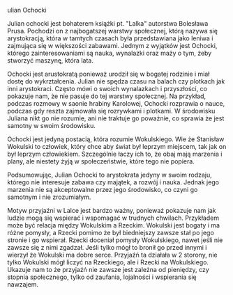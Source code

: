 ulian Ochocki

Julian ochocki jest bohaterem książki pt. "Lalka" autorstwa Bolesława Prusa. Pochodzi on z najbogatszej warstwy społecznej, którą nazywa się arystokracją, która w tamtych czasach była przedstawiana jako leniwa i zajmująca się w większości zabawami. Jednym z wyjątków jest Ochocki, którego zainteresowaniami są nauka, wynalazki oraz maży o tym, żeby stworzyć maszynę, która lata. 

Ochocki jest arustokratą ponieważ urodził się w bogatej rodzinie i miał dostę do wykrztałcenia. Julian nie spędza czasu na balach czy plotkach jak inni arystokraci. Często mówi o swoich wynalazkach i przyszłości, co pokazuje nam, że nie pasuje do tej warstwy społecznej. Na przykład, podczas rozmowy w saonie hrabiny Karolowej, Ochocki rozprawia o nauce, podczas gdy reszta zajmowała się rozrywkami i plotkami. W środowisku Juliana nikt go nie rozumie, ani nie traktuje go poważnie, co sprawia że jest samotny w swoim środowisku. 

Ochocki jest jedyną postacią, która rozumie Wokulskiego. Wie że Stanisław Wokulski to człowiek, który chce aby świat był leprzym miejscem, tak jak on był leprzym człowiekiem. Szczególnie łaczy ich to, że obaj mają marzenia i plany, ale niestety żyją w społeczeństwie, które tego nie popiera. 

Podsumowując, Julian Ochocki to arystokrata jedyny w swoim rodzaju, którego nie interesuje zabawa czy majątek, a rozwój i nauka. Jednak jego marzenia nie są akceptowalne przez jego środowisko, co czyni go samotnym i nie zrozumiałym. 

Motyw przyjaźni w Lalce jest bardzo ważny, ponieważ pokazuje nam jak ludzie mogą się wspierać i wspomagać w trudnych chwilach. Przykładem może być relacja między Wokulskim a Rzeckim. Wokulski jest bogaty i ma różne pomysły, a Rzecki pomimo że był biedniejszy zawsze stał po jego stronie i go wspierał. 
Rzecki doceniał pomysły Wokulskiego, nawet jeśli nie zawsze się z nimi zgadzał. Jeśli tylko mógł to bronił go przed innymi i wierzył że Wokulski ma dobre serce. Przyjaźń ta działała w 2 storony, nie tylko Wokulski mógł liczyć na Rzeckiego, ale i Rzecki na Wokulskiego. Ukazuje nam to że przyjaźń nie zawsze jest zależna od pieniędzy, czy stopnia społecznego, tylko od zaufania, lojalności i wspierania się nawzajem. 


